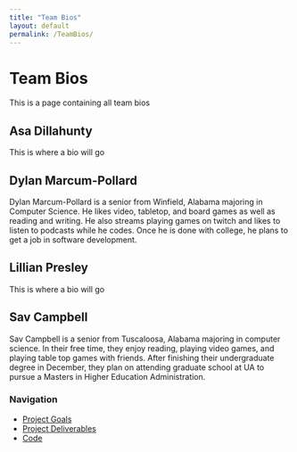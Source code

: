 ```yaml
---
title: "Team Bios"
layout: default
permalink: /TeamBios/
--- 
```

# Team Bios
This is a page containing all team bios
## Asa Dillahunty
This is where a bio will go 
## Dylan Marcum-Pollard
Dylan Marcum-Pollard is a senior from Winfield, Alabama majoring in Computer Science. He likes video, tabletop, and board games as well as reading and writing. He also streams playing games on twitch and likes to listen to podcasts while he codes. Once he is done with college, he plans to get a job in software development. 
## Lillian Presley
This is where a bio will go
## Sav Campbell
Sav Campbell is a senior from Tuscaloosa, Alabama majoring in computer science. In their free time, they enjoy reading, playing video games, and playing table top games with friends. After finishing their undergraduate degree in December, they plan on attending graduate school at UA to pursue a Masters in Higher Education Administration.

### Navigation
* [Project Goals](https://ldpresley1.github.io/StraySpotter/)
* [Project Deliverables](https://ldpresley1.github.io/StraySpotter/ProjectDeliverables/)
* [Code](https://ldpresley1.github.io/StraySpotter/Code/)
